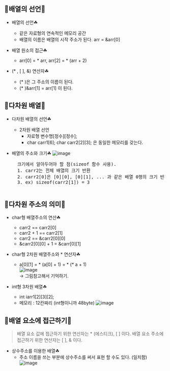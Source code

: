 ## 🌳배열의 선언🌳

* 배열의 선언☘  
    * 같은 자료형의 연속적인 메모리 공간   
    * 배열의 이름은 배열의 시작 주소가 된다. arr = &arr[0]  

* 배열 원소의 접근☘
    * arr[0] = * arr, arr[2] = * (arr + 2)

* (* , [ ], &) 연산자☘  
    * (* )은 그 주소의 이름이 된다.  
    * (* )&arr[1] = arr[1] 이 된다.

## 🌳다차원 배열🌳

* 다차원 배열의 선언☘
    * 2차원 배열 선언  
        * 자료형 변수명[정수][정수];  
        * char carr1[6]; char carr2[2][3]; 은 동일한 메모리를 갖는다.

* 배열의 주소와 크기☘
    ![image](https://user-images.githubusercontent.com/77817094/171774912-4ab8a08b-2dce-4c1b-8a7b-159c68d19f2a.png)    
    <pre>
    크기에서 알아두어야 할 점(sizeof 함수 사용).  
    1. carr2는 전체 배열의 크기 반환  
    2. carr2[0]은 [0][0], [0][1], ... 과 같은 배열 0행의 크기 반환
    3. ex) sizeof(carr2[1]) = 3
    </pre>

## 🌳다차원 주소의 의미🌳

* char형 배열주소의 연산☘  
    * carr2 == carr2[0]  
    * carr2 + 1 == carr2[1]   
    * carr2 == &carr2[0][0]  
    * &carr2[0][0] + 1 = &carr[0][1]

* char형 2차원 배열주소와 * 연산자☘  
    * a[0][1] = * (a[0] + 1) = * (* a + 1)  
     ![image](https://user-images.githubusercontent.com/77817094/171778588-20112ccd-8132-40ab-addf-5e8170652961.png)  
    -> 그림참고해서 기억하기.

* int형 3차원 배열☘
    * int iarr1[2][3][2];  
    * 메모리 : 12칸짜리 (int형이니까 48byte)
    ![image](https://user-images.githubusercontent.com/77817094/171779610-de981900-f430-46f4-a679-85259758bc39.png)  

## 🌳배열 요소에 접근하기🌳

> 배열 요소 값에 접근하기 위한 연산자는 * (에스티크), [ ] 이다.
> 배열 요소 주소에 접근하기 위한 연산자는 [ ], & 이다.  

* 상수주소를 이용한 배열☘
    * 주소 이름을 쓰는 부분에 상수주소를 써서 표현 할 수도 있다. (일치함)  
    ![image](https://user-images.githubusercontent.com/77817094/171793533-5456911a-6b20-4067-8a58-4495c5887d0c.png)
